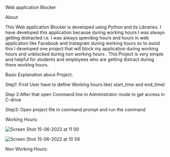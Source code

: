 Web application Blocker

  About

  This Web application Blocker is developed using Python and its Libraries. I have developed this application because during working hours I was always getting distracted 
  i.e. I was always spending hours and hours in web application like  Facebook and Instagram during working hours so to avoid this I developed one project that will block 
  my application during working hours and unblocked during non working hours . This Project is very simple and helpful for students and employees who are getting distract 
  during there working hours.
  
  
  Basic Explanation about Project:
  
  Step1 :First User have to define Working hours like( start_time and end_time)
  
  Step 2:After that open Command line in Administrator mode to get access in C-drive
  
  Step3: Open project file in command prompt and run the command 
  
  
  
  Working Hours: 
  
  ![Screen Shot 15-06-2022 at 11 00](https://user-images.githubusercontent.com/87922695/173752056-dc933e4e-e1e9-4c48-8faa-fad355ff5bbc.png)
  
  ![Screen Shot 15-06-2022 at 10 58](https://user-images.githubusercontent.com/87922695/173751854-71b98a44-0b67-4552-a951-97e0dcab8fbc.png)
  
  
  Non Working Hours:

  
